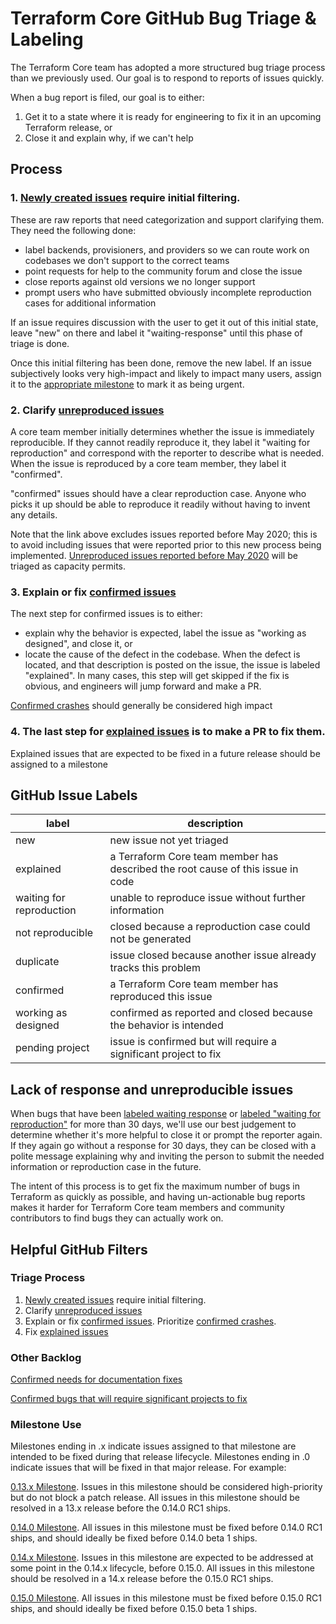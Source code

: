 # Terraform Core GitHub Bug Triage & Labeling
The Terraform Core team has adopted a more structured bug triage process than we previously used. Our goal is to respond to reports of issues quickly.

When a bug report is filed, our goal is to either:
1. Get it to a state where it is ready for engineering to fix it in an upcoming Terraform release, or 
2. Close it and explain why, if we can't help

## Process

### 1. [Newly created issues](https://github.com/placeholderplaceholderplaceholder/opentf/issues?q=is%3Aopen+label%3Anew+label%3Abug+-label%3Abackend%2Fk8s+-label%3Abackend%2Foss+-label%3Abackend%2Fazure+-label%3Abackend%2Fs3+-label%3Abackend%2Fgcs+-label%3Abackend%2Fconsul+-label%3Abackend%2Fartifactory+-label%3Aterraform-cloud+-label%3Abackend%2Fremote+-label%3Abackend%2Fswift+-label%3Abackend%2Fpg+-label%3Abackend%2Ftencent++-label%3Abackend%2Fmanta++-label%3Abackend%2Fatlas++-label%3Abackend%2Fetcdv3++-label%3Abackend%2Fetcdv2+-label%3Aconfirmed+-label%3A%22pending+project%22+-label%3A%22waiting+for+reproduction%22+-label%3A%22waiting-response%22+-label%3Aexplained+) require initial filtering. 

These are raw reports that need categorization and support clarifying them. They need the following done:

* label backends, provisioners, and providers so we can route work on codebases we don't support to the correct teams
* point requests for help to the community forum and close the issue
* close reports against old versions we no longer support
* prompt users who have submitted obviously incomplete reproduction cases for additional information

If an issue requires discussion with the user to get it out of this initial state, leave "new" on there and label it "waiting-response" until this phase of triage is done.

Once this initial filtering has been done, remove the new label. If an issue subjectively looks very high-impact and likely to impact many users, assign it to the [appropriate milestone](https://github.com/placeholderplaceholderplaceholder/opentf/milestones) to mark it as being urgent.

### 2. Clarify [unreproduced issues](https://github.com/placeholderplaceholderplaceholder/opentf/issues?q=is%3Aopen+label%3Abug+created%3A%3E2020-05-01+-label%3Abackend%2Fk8s+-label%3Aprovisioner%2Fsalt-masterless+-label%3Adocumentation+-label%3Aprovider%2Fazuredevops+-label%3Abackend%2Foss+-label%3Abackend%2Fazure+-label%3Abackend%2Fs3+-label%3Abackend%2Fgcs+-label%3Abackend%2Fconsul+-label%3Abackend%2Fartifactory+-label%3Aterraform-cloud+-label%3Abackend%2Fremote+-label%3Abackend%2Fswift+-label%3Abackend%2Fpg+-label%3Abackend%2Ftencent+-label%3Abackend%2Fmanta+-label%3Abackend%2Fatlas+-label%3Abackend%2Fetcdv3+-label%3Abackend%2Fetcdv2+-label%3Aconfirmed+-label%3A%22pending+project%22+-label%3Anew+-label%3A%22waiting+for+reproduction%22+-label%3Awaiting-response+-label%3Aexplained+sort%3Acreated-asc+)

A core team member initially determines whether the issue is immediately reproducible. If they cannot readily reproduce it, they label it "waiting for reproduction" and correspond with the reporter to describe what is needed. When the issue is reproduced by a core team member, they label it "confirmed". 

"confirmed" issues should have a clear reproduction case. Anyone who picks it up should be able to reproduce it readily without having to invent any details.

Note that the link above excludes issues reported before May 2020; this is to avoid including issues that were reported prior to this new process being implemented. [Unreproduced issues reported before May 2020](https://github.com/placeholderplaceholderplaceholder/opentf/issues?q=is%3Aopen+label%3Abug+created%3A%3C2020-05-01+-label%3Aprovisioner%2Fsalt-masterless+-label%3Adocumentation+-label%3Aprovider%2Fazuredevops+-label%3Abackend%2Foss+-label%3Abackend%2Fazure+-label%3Abackend%2Fs3+-label%3Abackend%2Fgcs+-label%3Abackend%2Fconsul+-label%3Abackend%2Fartifactory+-label%3Aterraform-cloud+-label%3Abackend%2Fremote+-label%3Abackend%2Fswift+-label%3Abackend%2Fpg+-label%3Abackend%2Ftencent+-label%3Abackend%2Fmanta+-label%3Abackend%2Fatlas+-label%3Abackend%2Fetcdv3+-label%3Abackend%2Fetcdv2+-label%3Aconfirmed+-label%3A%22pending+project%22+-label%3Anew+-label%3A%22waiting+for+reproduction%22+-label%3Awaiting-response+-label%3Aexplained+sort%3Areactions-%2B1-desc) will be triaged as capacity permits.


### 3. Explain or fix [confirmed issues](https://github.com/placeholderplaceholderplaceholder/opentf/issues?q=is%3Aopen+label%3Abug+-label%3Aexplained+-label%3Abackend%2Foss+-label%3Abackend%2Fk8s+-label%3Abackend%2Fazure+-label%3Abackend%2Fs3+-label%3Abackend%2Fgcs+-label%3Abackend%2Fconsul+-label%3Abackend%2Fartifactory+-label%3Aterraform-cloud+-label%3Abackend%2Fremote+-label%3Abackend%2Fswift+-label%3Abackend%2Fpg+-label%3Abackend%2Ftencent++-label%3Abackend%2Fmanta++-label%3Abackend%2Fatlas++-label%3Abackend%2Fetcdv3++-label%3Abackend%2Fetcdv2+label%3Aconfirmed+-label%3A%22pending+project%22+)
The next step for confirmed issues is to either:

* explain why the behavior is expected, label the issue as "working as designed", and close it, or
* locate the cause of the defect in the codebase. When the defect is located, and that description is posted on the issue, the issue is labeled "explained". In many cases, this step will get skipped if the fix is obvious, and engineers will jump forward and make a PR. 

 [Confirmed crashes](https://github.com/placeholderplaceholderplaceholder/opentf/issues?q=is%3Aopen+label%3Acrash+label%3Abug+-label%3Abackend%2Fk8s+-label%3Aexplained+-label%3Abackend%2Foss+-label%3Abackend%2Fazure+-label%3Abackend%2Fs3+-label%3Abackend%2Fgcs+-label%3Abackend%2Fconsul+-label%3Abackend%2Fartifactory+-label%3Aterraform-cloud+-label%3Abackend%2Fremote+-label%3Abackend%2Fswift+-label%3Abackend%2Fpg+-label%3Abackend%2Ftencent++-label%3Abackend%2Fmanta++-label%3Abackend%2Fatlas++-label%3Abackend%2Fetcdv3++-label%3Abackend%2Fetcdv2+label%3Aconfirmed+-label%3A%22pending+project%22+) should generally be considered high impact

### 4. The last step for [explained issues](https://github.com/placeholderplaceholderplaceholder/opentf/issues?q=is%3Aopen+label%3Abug+label%3Aexplained+no%3Amilestone+-label%3Abackend%2Fk8s+-label%3Abackend%2Foss+-label%3Abackend%2Fazure+-label%3Abackend%2Fs3+-label%3Abackend%2Fgcs+-label%3Abackend%2Fconsul+-label%3Abackend%2Fartifactory+-label%3Aterraform-cloud+-label%3Abackend%2Fremote+-label%3Abackend%2Fswift+-label%3Abackend%2Fpg+-label%3Abackend%2Ftencent++-label%3Abackend%2Fmanta++-label%3Abackend%2Fatlas++-label%3Abackend%2Fetcdv3++-label%3Abackend%2Fetcdv2+label%3Aconfirmed+-label%3A%22pending+project%22+) is to make a PR to fix them. 

Explained issues that are expected to be fixed in a future release should be assigned to a milestone

## GitHub Issue Labels
label                    | description
------------------------ | -----------
new                      | new issue not yet triaged
explained                | a Terraform Core team member has described the root cause of this issue in code
waiting for reproduction | unable to reproduce issue without further information 
not reproducible         | closed because a reproduction case could not be generated
duplicate                | issue closed because another issue already tracks this problem
confirmed                | a Terraform Core team member has reproduced this issue
working as designed      | confirmed as reported and closed because the behavior is intended
pending project          | issue is confirmed but will require a significant project to fix

## Lack of response and unreproducible issues
When bugs that have been [labeled waiting response](https://github.com/placeholderplaceholderplaceholder/opentf/issues?q=is%3Aopen+label%3Abug+-label%3Abackend%2Foss+-label%3Abackend%2Fk8s+-label%3Abackend%2Fazure+-label%3Abackend%2Fs3+-label%3Abackend%2Fgcs+-label%3Abackend%2Fconsul+-label%3Abackend%2Fartifactory+-label%3Aterraform-cloud+-label%3Abackend%2Fremote+-label%3Abackend%2Fswift+-label%3Abackend%2Fpg+-label%3Abackend%2Ftencent+-label%3Abackend%2Fmanta+-label%3Abackend%2Fatlas+-label%3Abackend%2Fetcdv3+-label%3Abackend%2Fetcdv2+-label%3Aconfirmed+-label%3A%22pending+project%22+-label%3A%22waiting+for+reproduction%22+label%3Awaiting-response+-label%3Aexplained+sort%3Aupdated-asc+) or [labeled "waiting for reproduction"](https://github.com/placeholderplaceholderplaceholder/opentf/issues?q=is%3Aopen+label%3Abug+-label%3Abackend%2Foss+-label%3Abackend%2Fazure+-label%3Abackend%2Fs3+-label%3Abackend%2Fgcs+-label%3Abackend%2Fconsul+-label%3Abackend%2Fartifactory+-label%3Aterraform-cloud+-label%3Abackend%2Fremote+-label%3Abackend%2Fswift+-label%3Abackend%2Fpg+-label%3Abackend%2Ftencent+-label%3Abackend%2Fmanta+-label%3Abackend%2Fatlas+-label%3Abackend%2Fetcdv3+-label%3Abackend%2Fetcdv2+-label%3Aconfirmed+-label%3A%22pending+project%22+label%3A%22waiting+for+reproduction%22+-label%3Aexplained+sort%3Aupdated-asc+) for more than 30 days, we'll use our best judgement to determine whether it's more helpful to close it or prompt the reporter again. If they again go without a response for 30 days, they can be closed with a polite message explaining why and inviting the person to submit the needed information or reproduction case in the future.

The intent of this process is to get fix the maximum number of bugs in Terraform as quickly as possible, and having un-actionable bug reports makes it harder for Terraform Core team members and community contributors to find bugs they can actually work on.

## Helpful GitHub Filters

### Triage Process
1. [Newly created issues](https://github.com/placeholderplaceholderplaceholder/opentf/issues?q=is%3Aopen+label%3Anew+label%3Abug+-label%3Abackend%2Foss+-label%3Abackend%2Fk8s+-label%3Abackend%2Fazure+-label%3Abackend%2Fs3+-label%3Abackend%2Fgcs+-label%3Abackend%2Fconsul+-label%3Abackend%2Fartifactory+-label%3Aterraform-cloud+-label%3Abackend%2Fremote+-label%3Abackend%2Fswift+-label%3Abackend%2Fpg+-label%3Abackend%2Ftencent++-label%3Abackend%2Fmanta++-label%3Abackend%2Fatlas++-label%3Abackend%2Fetcdv3++-label%3Abackend%2Fetcdv2+-label%3Aconfirmed+-label%3A%22pending+project%22+-label%3A%22waiting+for+reproduction%22+-label%3A%22waiting-response%22+-label%3Aexplained+) require initial filtering.
2. Clarify [unreproduced issues](https://github.com/placeholderplaceholderplaceholder/opentf/issues?q=is%3Aopen+label%3Abug+created%3A%3E2020-05-01+-label%3Abackend%2Fk8s+-label%3Aprovisioner%2Fsalt-masterless+-label%3Adocumentation+-label%3Aprovider%2Fazuredevops+-label%3Abackend%2Foss+-label%3Abackend%2Fazure+-label%3Abackend%2Fs3+-label%3Abackend%2Fgcs+-label%3Abackend%2Fconsul+-label%3Abackend%2Fartifactory+-label%3Aterraform-cloud+-label%3Abackend%2Fremote+-label%3Abackend%2Fswift+-label%3Abackend%2Fpg+-label%3Abackend%2Ftencent+-label%3Abackend%2Fmanta+-label%3Abackend%2Fatlas+-label%3Abackend%2Fetcdv3+-label%3Abackend%2Fetcdv2+-label%3Aconfirmed+-label%3A%22pending+project%22+-label%3Anew+-label%3A%22waiting+for+reproduction%22+-label%3Awaiting-response+-label%3Aexplained+sort%3Acreated-asc+)
3. Explain or fix [confirmed issues](https://github.com/placeholderplaceholderplaceholder/opentf/issues?q=is%3Aopen+label%3Abug+-label%3Aexplained+-label%3Abackend%2Fk8s+-label%3Abackend%2Foss+-label%3Abackend%2Fazure+-label%3Abackend%2Fs3+-label%3Abackend%2Fgcs+-label%3Abackend%2Fconsul+-label%3Abackend%2Fartifactory+-label%3Aterraform-cloud+-label%3Abackend%2Fremote+-label%3Abackend%2Fswift+-label%3Abackend%2Fpg+-label%3Abackend%2Ftencent++-label%3Abackend%2Fmanta++-label%3Abackend%2Fatlas++-label%3Abackend%2Fetcdv3++-label%3Abackend%2Fetcdv2+label%3Aconfirmed+-label%3A%22pending+project%22+). Prioritize [confirmed crashes](https://github.com/placeholderplaceholderplaceholder/opentf/issues?q=is%3Aopen+label%3Acrash+label%3Abug+-label%3Aexplained+-label%3Abackend%2Fk8s+-label%3Abackend%2Foss+-label%3Abackend%2Fazure+-label%3Abackend%2Fs3+-label%3Abackend%2Fgcs+-label%3Abackend%2Fconsul+-label%3Abackend%2Fartifactory+-label%3Aterraform-cloud+-label%3Abackend%2Fremote+-label%3Abackend%2Fswift+-label%3Abackend%2Fpg+-label%3Abackend%2Ftencent++-label%3Abackend%2Fmanta++-label%3Abackend%2Fatlas++-label%3Abackend%2Fetcdv3++-label%3Abackend%2Fetcdv2+label%3Aconfirmed+-label%3A%22pending+project%22+).
4. Fix [explained issues](https://github.com/placeholderplaceholderplaceholder/opentf/issues?q=is%3Aopen+label%3Abug+label%3Aexplained+no%3Amilestone+-label%3Abackend%2Fk8s+-label%3Abackend%2Foss+-label%3Abackend%2Fazure+-label%3Abackend%2Fs3+-label%3Abackend%2Fgcs+-label%3Abackend%2Fconsul+-label%3Abackend%2Fartifactory+-label%3Aterraform-cloud+-label%3Abackend%2Fremote+-label%3Abackend%2Fswift+-label%3Abackend%2Fpg+-label%3Abackend%2Ftencent++-label%3Abackend%2Fmanta++-label%3Abackend%2Fatlas++-label%3Abackend%2Fetcdv3++-label%3Abackend%2Fetcdv2+label%3Aconfirmed+-label%3A%22pending+project%22+)

### Other Backlog

[Confirmed needs for documentation fixes](https://github.com/placeholderplaceholderplaceholder/opentf/issues?q=is%3Aopen+label%3Abug+label%3Adocumentation++label%3Aconfirmed+-label%3Abackend%2Fk8s+-label%3Abackend%2Foss+-label%3Abackend%2Fazure+-label%3Abackend%2Fs3+-label%3Abackend%2Fgcs+-label%3Abackend%2Fconsul+-label%3Abackend%2Fartifactory+-label%3Aterraform-cloud+-label%3Abackend%2Fremote+-label%3Abackend%2Fswift+-label%3Abackend%2Fpg+-label%3Abackend%2Ftencent++-label%3Abackend%2Fmanta++-label%3Abackend%2Fatlas++-label%3Abackend%2Fetcdv3++-label%3Abackend%2Fetcdv2+)

[Confirmed bugs that will require significant projects to fix](https://github.com/placeholderplaceholderplaceholder/opentf/issues?q=is%3Aopen+label%3Abug+label%3Aconfirmed+label%3A%22pending+project%22+-label%3Abackend%2Fk8s+-label%3Abackend%2Foss+-label%3Abackend%2Fazure+-label%3Abackend%2Fs3+-label%3Abackend%2Fgcs+-label%3Abackend%2Fconsul+-label%3Abackend%2Fartifactory+-label%3Aterraform-cloud+-label%3Abackend%2Fremote+-label%3Abackend%2Fswift+-label%3Abackend%2Fpg+-label%3Abackend%2Ftencent++-label%3Abackend%2Fmanta++-label%3Abackend%2Fatlas++-label%3Abackend%2Fetcdv3++-label%3Abackend%2Fetcdv2+)

### Milestone Use

Milestones ending in .x indicate issues assigned to that milestone are intended to be fixed during that release lifecycle. Milestones ending in .0 indicate issues that will be fixed in that major release. For example:

[0.13.x Milestone](https://github.com/placeholderplaceholderplaceholder/opentf/milestone/17). Issues in this milestone should be considered high-priority but do not block a patch release. All issues in this milestone should be resolved in a 13.x release before the 0.14.0 RC1 ships.

[0.14.0 Milestone](https://github.com/placeholderplaceholderplaceholder/opentf/milestone/18). All issues in this milestone must be fixed before 0.14.0 RC1 ships, and should ideally be fixed before 0.14.0 beta 1 ships.

[0.14.x Milestone](https://github.com/placeholderplaceholderplaceholder/opentf/milestone/20). Issues in this milestone are expected to be addressed at some point in the 0.14.x lifecycle, before 0.15.0. All issues in this milestone should be resolved in a 14.x release before the 0.15.0 RC1 ships.

[0.15.0 Milestone](https://github.com/placeholderplaceholderplaceholder/opentf/milestone/19). All issues in this milestone must be fixed before 0.15.0 RC1 ships, and should ideally be fixed before 0.15.0 beta 1 ships.

